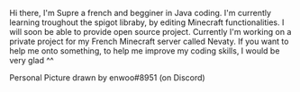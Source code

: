 Hi there, I'm Supre a french and begginer in Java coding. I'm currently learning troughout the spigot libraby, by editing Minecraft functionalities.
I will soon be able to provide open source project. Currently I'm working on a private project for my French Minecraft server called Nevaty.
If you want to help me onto something, to help me improve my coding skills, I would be very glad ^^

Personal Picture drawn by enwoo#8951 (on Discord)
